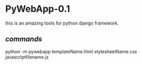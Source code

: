 # PyWebApp-0.1
<p> this is an amazing tools for python django framework. </p>
<h2> <i>commands</i> </h2>

<p>python -m pywebapp templateName.html  stylesheetName.css javascriptfilename.js </p>
